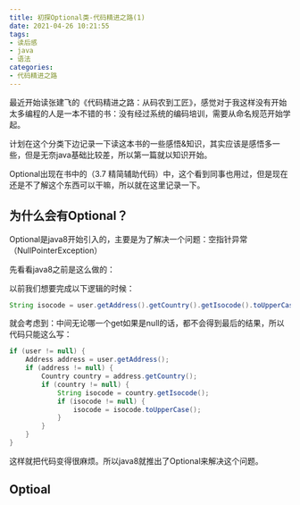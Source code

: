 ```yaml
---
title: 初探Optional类-代码精进之路(1)
date: 2021-04-26 10:21:55
tags:
- 读后感
- java
- 语法
categories:
- 代码精进之路
---
```


最近开始读张建飞的《代码精进之路：从码农到工匠》，感觉对于我这样没有开始太多编程的人是一本不错的书：没有经过系统的编码培训，需要从命名规范开始学起。

计划在这个分类下边记录一下读这本书的一些感悟&知识，其实应该是感悟多一些，但是无奈java基础比较差，所以第一篇就以知识开始。

Optional出现在书中的（3.7 精简辅助代码）中，这个看到同事也用过，但是现在还是不了解这个东西可以干嘛，所以就在这里记录一下。

<!--more-->

## 为什么会有Optional？

Optional是java8开始引入的，主要是为了解决一个问题：空指针异常（NullPointerException）

先看看java8之前是这么做的：

以前我们想要完成以下逻辑的时候：

````java
String isocode = user.getAddress().getCountry().getIsocode().toUpperCase();
`````

就会考虑到：中间无论哪一个get如果是null的话，都不会得到最后的结果，所以代码只能这么写：

````java
if (user != null) {
    Address address = user.getAddress();
    if (address != null) {
        Country country = address.getCountry();
        if (country != null) {
            String isocode = country.getIsocode();
            if (isocode != null) {
                isocode = isocode.toUpperCase();
            }
        }
    }
}
````

这样就把代码变得很麻烦。所以java8就推出了Optional来解决这个问题。

## Optioal
